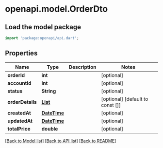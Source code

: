 # openapi.model.OrderDto

## Load the model package
```dart
import 'package:openapi/api.dart';
```

## Properties
Name | Type | Description | Notes
------------ | ------------- | ------------- | -------------
**orderId** | **int** |  | [optional] 
**accountId** | **int** |  | [optional] 
**status** | **String** |  | [optional] 
**orderDetails** | [**List<OrderDetailDto>**](OrderDetailDto.md) |  | [optional] [default to const []]
**createdAt** | [**DateTime**](DateTime.md) |  | [optional] 
**updatedAt** | [**DateTime**](DateTime.md) |  | [optional] 
**totalPrice** | **double** |  | [optional] 

[[Back to Model list]](../README.md#documentation-for-models) [[Back to API list]](../README.md#documentation-for-api-endpoints) [[Back to README]](../README.md)


